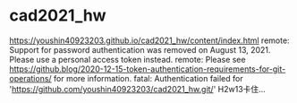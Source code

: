 # cad2021_hw
https://youshin40923203.github.io/cad2021_hw/content/index.html
remote: Support for password authentication was removed on August 13, 2021. Please use a personal access token instead.
remote: Please see https://github.blog/2020-12-15-token-authentication-requirements-for-git-operations/ for more information.
fatal: Authentication failed for 'https://github.com/youshin40923203/cad2021_hw.git/'
H2w13卡住...
